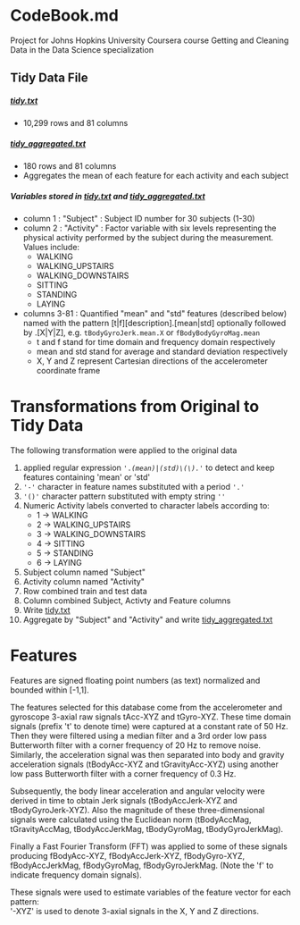 # CodeBook.md 

Project for Johns Hopkins University Coursera course Getting and Cleaning Data in the Data Science specialization

## Tidy Data File

##### [tidy.txt](tidy.txt)
* 10,299 rows and 81 columns

##### [tidy_aggregated.txt](tidy_aggregated.txt)
* 180 rows and 81 columns
* Aggregates the mean of each feature for each activity and each subject

##### Variables stored in [tidy.txt](tidy.txt) and [tidy_aggregated.txt](tidy_aggregated.txt)
* column 1 : "Subject" : Subject ID number for 30 subjects (1-30)
* column 2 : "Activity" : Factor variable with six levels representing the physical activity performed by the subject during the measurement. Values include:
	* WALKING
	* WALKING_UPSTAIRS
	* WALKING_DOWNSTAIRS
	* SITTING
	* STANDING
	* LAYING 
* columns 3-81 : Quantified "mean" and "std" features (described below) named with the pattern [t|f][description].[mean|std] optionally followed by .[X|Y|Z], e.g. <code>tBodyGyroJerk.mean.X</code> or <code>fBodyBodyGyroMag.mean</code>
	* t and f stand for time domain and frequency domain respectively
	* mean and std stand for average and standard deviation respectively
	* X, Y and Z represent Cartesian directions of the accelerometer coordinate frame

Transformations from Original to Tidy Data
==========================================
The following transformation were applied to the original data

1.  applied regular expression <code>'.*(mean)|(std)\\(\\).*'</code> to detect and keep features containing 'mean' or 'std'
2.  <code>'-'</code> character in feature names substituted with a period <code>'.'</code>
3.  <code>'()'</code> character pattern substituted with empty string <code>''</code>
4.  Numeric Activity labels converted to character labels according to:
	* 1 -> WALKING
	* 2 -> WALKING_UPSTAIRS
	* 3 -> WALKING_DOWNSTAIRS
	* 4 -> SITTING
	* 5 -> STANDING
	* 6 -> LAYING	
5.  Subject column named "Subject"
6.  Activity column named "Activity"
7.  Row combined train and test data
8.  Column combined Subject, Activty and Feature columns
7.  Write [tidy.txt](tidy.txt)
8.  Aggregate by "Subject" and "Activity" and write [tidy_aggregated.txt](tidy_aggregated.txt)
	
Features
========
Features are signed floating point numbers (as text) normalized and bounded within [-1,1].

The features selected for this database come from the accelerometer and gyroscope 3-axial raw signals tAcc-XYZ and tGyro-XYZ. These time domain signals (prefix 't' to denote time) were captured at a constant rate of 50 Hz. Then they were filtered using a median filter and a 3rd order low pass Butterworth filter with a corner frequency of 20 Hz to remove noise. Similarly, the acceleration signal was then separated into body and gravity acceleration signals (tBodyAcc-XYZ and tGravityAcc-XYZ) using another low pass Butterworth filter with a corner frequency of 0.3 Hz. 

Subsequently, the body linear acceleration and angular velocity were derived in time to obtain Jerk signals (tBodyAccJerk-XYZ and tBodyGyroJerk-XYZ). Also the magnitude of these three-dimensional signals were calculated using the Euclidean norm (tBodyAccMag, tGravityAccMag, tBodyAccJerkMag, tBodyGyroMag, tBodyGyroJerkMag). 

Finally a Fast Fourier Transform (FFT) was applied to some of these signals producing fBodyAcc-XYZ, fBodyAccJerk-XYZ, fBodyGyro-XYZ, fBodyAccJerkMag, fBodyGyroMag, fBodyGyroJerkMag. (Note the 'f' to indicate frequency domain signals). 

These signals were used to estimate variables of the feature vector for each pattern:  
'-XYZ' is used to denote 3-axial signals in the X, Y and Z directions.
